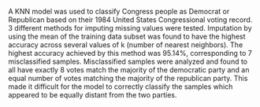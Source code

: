 A KNN model was used to classify Congress people as Democrat or Republican based on their 1984 United States Congressional voting record. 3 different methods for imputing missing values were tested. Imputation by using the mean of the training data subset was found to have the highest accuracy across several values of k (number of nearest neighbors). The highest accuracy achieved by this method was 95.14%, corresponding to 7 misclassified samples. Misclassified samples were analyzed and found to all have exactly 8 votes match the majority of the democratic party and an equal number of votes matching the majority of the republican party. This made it difficult for the model to correctly classify the samples which appeared to be equally distant from the two parties.